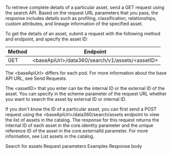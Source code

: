 To retrieve complete details of a particular asset, send a GET request using the search API. Based on the request URL parameters that you pass, the response includes details such as profiling, classification, relationships, custom attributes, and lineage information of the specified asset. 

To get the details of an asset, submit a request with the following method and endpoint, and specify the asset ID: 

| Method | Endpoint |
| ------ | -------- |
| GET | &lt;baseApiUrl&gt;/data360/search/v1/assets/&lt;assetID&gt; |

The &lt;baseApiUrl&gt; differs for each pod. For more information about the base API URL, see Send Requests. 

The &lt;assetID&gt; that you enter can be the internal ID or the external ID of the asset. You can specify in the scheme parameter of the request URL whether you want to search the asset by external ID or internal ID. 

If you don't know the ID of a particular asset, you can first send a POST request using the &lt;baseApiUrl&gt;/data360/search/assets endpoint to view the list of assets in the catalog. The response for this request returns the internal ID of each asset in the core.identity parameter and the unique reference ID of the asset in the core.externalId parameter. For more information, see List assets in the catalog. 

Search for assets
Request parameters
Examples
Response body
